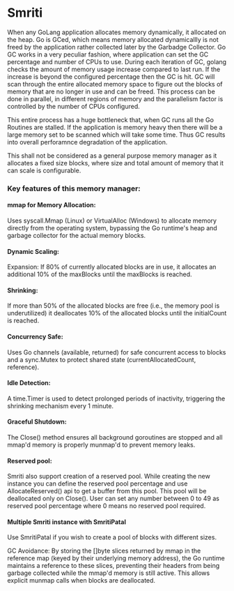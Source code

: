 # Smriti

When any GoLang application allocates memory dynamically, it allocated on the heap. Go is GCed, which means memory allocated dynamicallly is not freed by the application rather collected later by the Garbadge Collector. Go GC works in a very peculiar fashion, where application can set the GC percentage and number of CPUs to use. During each iteration of GC, golang checks the amount of memory usage increase compared to last run. If the increase is beyond the configured percentage then the GC is hit. GC will scan through the entire allocated memory space to figure out the blocks of memory that are no longer in use and can be freed. This process can be done in parallel, in different regions of memory and the parallelism factor is controlled by the number of CPUs configured.

This entire process has a huge bottleneck that, when GC runs all the Go Routines are stalled. If the application is memory heavy then there will be a large memory set to be scanned which will take some time. Thus GC results into overall perforamnce degradation of the application.

This shall not be considered as a general purpose memory manager as it allocates a fixed size blocks, where size and total amount of memory that it can scale is configurable.


### Key features of this memory manager:

#### mmap for Memory Allocation: 

Uses syscall.Mmap (Linux) or VirtualAlloc (Windows) to allocate memory directly from the operating system, bypassing the Go runtime's heap and garbage collector for the actual memory blocks.

#### Dynamic Scaling:

Expansion: If 80% of currently allocated blocks are in use, it allocates an additional 10% of the maxBlocks until the maxBlocks is reached.

#### Shrinking: 

If more than 50% of the allocated blocks are free (i.e., the memory pool is underutilized) it deallocates 10% of the allocated blocks until the initialCount is reached.

#### Concurrency Safe: 

Uses Go channels (available, returned) for safe concurrent access to blocks and a sync.Mutex to protect shared state (currentAllocatedCount, reference).

#### Idle Detection: 

A time.Timer is used to detect prolonged periods of inactivity, triggering the shrinking mechanism every 1 minute.

#### Graceful Shutdown: 

The Close() method ensures all background goroutines are stopped and all mmap'd memory is properly munmap'd to prevent memory leaks.

#### Reserved pool:

Smriti also support creation of a reserved pool. While creating the new instance you can define the reserved pool percentage and use AllocateReserved() api to get a buffer from this pool. This pool will be deallocated only on Close(). User can set any number between 0 to 49 as reserved pool percentage where 0 means no reserved pool required.

#### Multiple Smriti instance with SmritiPatal

Use SmritiPatal if you wish to create a pool of blocks with different sizes.

GC Avoidance: By storing the []byte slices returned by mmap in the reference map (keyed by their underlying memory address), the Go runtime maintains a reference to these slices, preventing their headers from being garbage collected while the mmap'd memory is still active. This allows explicit munmap calls when blocks are deallocated.